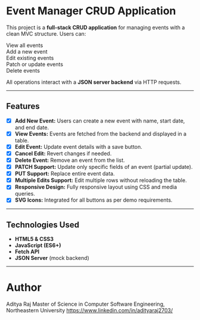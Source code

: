 # Event Manager CRUD Application

This project is a **full-stack CRUD application** for managing events with a clean MVC structure. Users can:

View all events  
Add a new event  
Edit existing events  
Patch or update events  
Delete events

All operations interact with a **JSON server backend** via HTTP requests.

---

## **Features**

- [x] **Add New Event:** Users can create a new event with name, start date, and end date.
- [x] **View Events:** Events are fetched from the backend and displayed in a table.
- [x] **Edit Event:** Update event details with a save button.
- [x] **Cancel Edit:** Revert changes if needed.
- [x] **Delete Event:** Remove an event from the list.
- [x] **PATCH Support:** Update only specific fields of an event (partial update).
- [x] **PUT Support:** Replace entire event data.
- [x] **Multiple Edits Support:** Edit multiple rows without reloading the table.
- [x] **Responsive Design:** Fully responsive layout using CSS and media queries.
- [x] **SVG Icons:** Integrated for all buttons as per demo requirements.

---

## **Technologies Used**

- **HTML5 & CSS3**
- **JavaScript (ES6+)**
- **Fetch API**
- **JSON Server** (mock backend)

---
# Author
Aditya Raj
Master of Science in Computer Software Engineering, Northeastern University
https://www.linkedin.com/in/adityaraj2703/


